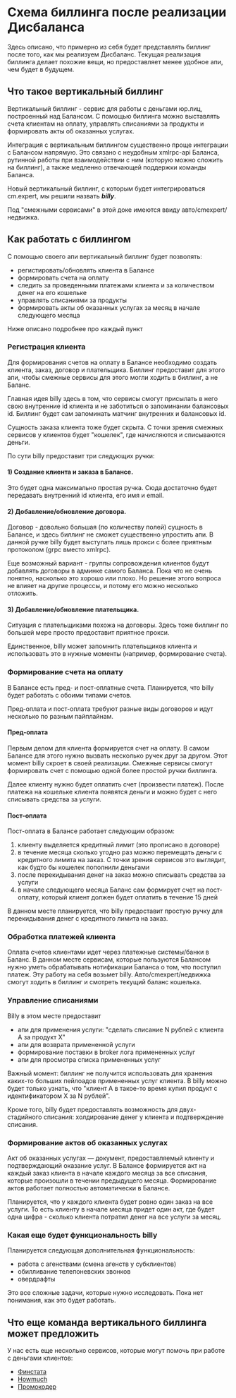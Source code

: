 # Схема биллинга после реализации Дисбаланса

Здесь описано, что примерно из себя будет представлять биллинг после того, как мы реализуем Дисбаланс.
Текущая реализация биллинга делает похожие вещи, но предоставляет менее удобное апи, чем будет в будущем.

## Что такое вертикальный биллинг

Вертикальный биллинг - сервис для работы с деньгами юр.лиц, построенный над Балансом.
С помощью биллинга можно выставлять счета клиентам на оплату, управлять списаниями за продукты и формировать акты об оказанных услугах.

Интеграция с вертикальным биллингом существенно проще интеграции с Балансом напрямую.
Это связано с неудобным xmlrpc-api Баланса, рутинной работы при взаимодействии с ним (которую можно сложить на биллинг), а также медленно отвечающей поддержки команды Баланса.

Новый вертикальный биллинг, с которым будет интегрироваться cm.expert, мы решили назвать **_billy_**.

Под "смежными сервисами" в этой доке имеются ввиду авто/cmexpert/недвижка.

## Как работать с биллингом

С помощью своего апи вертикальный биллинг будет позволять:

- регистировать/обновлять клиента в Балансе
- формировать счета на оплату
- следить за проведенными платежами клиента и за количеством денег на его кошельке
- управлять списаниями за продукты
- формировать акты об оказанных услугах за месяц в начале следующего месяца

Ниже описано подробнее про каждый пункт

### Регистрация клиента

Для формирования счетов на оплату в Балансе необходимо создать клиента, заказ, договор и плательщика.
Биллинг предоставит для этого апи, чтобы смежные сервисы для этого могли ходить в биллинг, а не Баланс.

Главная идея billy здесь в том, что сервисы смогут присылать в него свою внутренние id клиента и не заботиться о запоминании балансовых id.
Биллинг будет сам запоминать матчинг внутренних и балансовых id.

Сущность заказа клиента тоже будет скрыта. С точки зрения смежных сервисов у клиентов будет "кошелек", где начисляются и списываются деньги.

По сути billy предоставит три следующих ручки:

#### 1) Создание клиента и заказа в Балансе.
Это будет одна максимально простая ручка. Сюда достаточно будет передавать внутренний id клиента, его имя и email.

#### 2) Добавление/обновление договора.
Договор - довольно большая (по количеству полей) сущность в Балансе, и здесь биллинг не сможет существенно упростить апи.
В данной ручке billy будет выступать лишь прокси с более приятным протоколом (grpc вместо xmlrpc).

Еще возможный вариант - группы сопровождения клиентов будут добавлять договоры в админке самого Баланса.
Пока что не очень понятно, насколько это хорошо или плохо. Но решение этого вопроса не влияет на другие процессы, и потому его можно несколько отложить.

#### 3) Добавление/обновление плательщика.

Ситуация c плательщиками похожа на договоры. Здесь тоже биллинг по большей мере просто предоставит приятное прокси.

Единственное, billy может запомнить плательщиков клиента и использовать это в нужные моменты (например, формирование счета).

### Формирование счета на оплату

В Балансе есть пред- и пост-оплатные счета. Планируется, что billy будет работать с обоими типами счетов.

Пред-оплата и пост-оплата требуют разные виды договоров и идут несколько по разным пайплайнам.

#### Пред-оплата

Первым делом для клиента формируется счет на оплату. В самом Балансе для этого нужно вызвать несколько ручек друг за другом. Этот момент billy скроет в своей реализации.
Смежные сервисы смогут формировать счет с помощью одной более простой ручки биллинга.

Далее клиенту нужно будет оплатить счет (произвести платеж). После платежа на кошельке клиента появятся деньги и можно будет с него списывать средства за услуги.

#### Пост-оплата

Пост-оплата в Балансе работает следующим образом:
1) клиенту выделяется кредитный лимит (это прописано в договоре)
2) в течение месяца сколько угодно раз можно перемещать деньги с кредитного лимита на заказ. С точки зрения сервисов это выглядит, как будто бы кошелек пополнили деньгами
3) после перекидывания денег на заказ можно списывать средства за услуги
4) в начале следующего месяца Баланс сам формирует счет на пост-оплату, который клиент должен будет оплатить в течение 15 дней

В данном месте планируется, что billy предоставит простую ручку для перекидывания денег с кредитного лимита на заказ.

### Обработка платежей клиента

Оплата счетов клиентами идет через платежные системы/банки в Баланс.
В данном месте сервисам, которые пользуются Балансом нужно уметь обрабатывать нотификации Баланса о том, что поступил платеж.
Эту работу на себя возьмет billy. Авто/сmexpert/недвижка смогут ходить в биллинг и смотреть текущий баланс кошелька.

### Управление списаниями

Billy в этом месте предоставит
- апи для применения услуги: "сделать списание N рублей c клиента A за продукт X"
- апи для возврата примененной услуги
- формирование поставки в broker лога примененных услуг
- апи для просмотра списка примененных услуг

Важный момент: биллинг не получится использовать для хранения каких-то больших пейлоадов примененных услуг клиента.
В billy можно будет только узнать, что "клиент A в такое-то время купил продукт c идентификатором X за N рублей".

Кроме того, billy будет предоставлять возможность для двух-стадийного списания: холдирование денег у клиента и подтверждение списания.

### Формирование актов об оказанных услугах

Акт об оказанных услугах — документ, предоставляемый клиенту и подтверждающий оказание услуг.
В Балансе формируется акт на каждый заказ клиента в начале каждого месяца за все списания, которые произошли в течении предыдущего месяца.
Формирование актов работает полностью автоматически в Балансе.

Планируется, что у каждого клиента будет ровно один заказ на все услуги.
То есть клиенту в начале месяца придет один акт, где будет одна цифра - сколько клиента потратил денег на все услуги за месяц.

### Какая еще будет функциональность billy

Планируется следующая дополнительная функциональность:
- работа с агенствами (смена агенств у субклиентов)
- обилливание телепоневских звонков
- овердрафты

Это все сложные задачи, которые нужно исследовать. Пока нет понимания, как это будет работать.

## Что еще команда вертикального биллинга может предложить

У нас есть еще несколько сервисов, которые могут помочь при работе с деньгами клиентов:
- [Финстата](https://a.yandex-team.ru/arcadia/classifieds/verticals-backend/billing/finstat)
- [Howmuch](https://a.yandex-team.ru/arcadia/classifieds/verticals-backend/billing/howmuch)
- [Промокодер](https://a.yandex-team.ru/arcadia/classifieds/verticals-backend/billing/promocoder)
